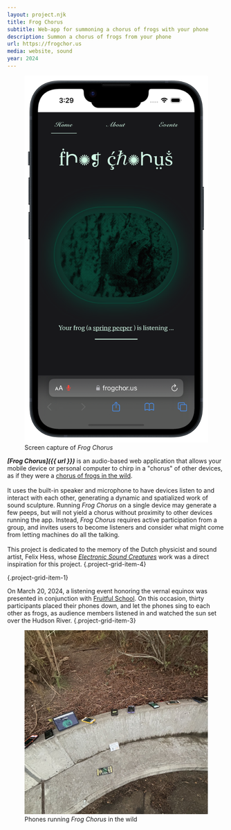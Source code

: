 ```yaml
---
layout: project.njk
title: Frog Chorus
subtitle: Web-app for summoning a chorus of frogs with your phone
description: Summon a chorus of frogs from your phone
url: https://frogchor.us
media: website, sound
year: 2024
---
```


<figure class="project-grid-item-2">
  <img src="/public/frog-chorus-model.png" alt="screen capture of frog chorus app">
  <figcaption>Screen capture of <em>Frog Chorus</em></figcaption>
</figure>

<!-- <figure class="figure-medium">
  <img src="/public/iphone-background-cropped.png" alt="background image showing an iphone device">
  <figcaption>Screen capture of <em>Frog Chorus</em></figcaption>
</figure> -->

_**[Frog Chorus]({{ url }})**_ is an audio-based web application that allows your mobile device or personal computer to chirp in a "chorus" of other devices, as if they were a [chorus of frogs in the wild](https://www.youtube.com/watch?v=aPAchkz76c8).
\
\
It uses the built-in speaker and microphone to have devices listen to and interact with each other, generating a dynamic and spatialized work of sound sculpture. Running _Frog Chorus_ on a single device may generate a few peeps, but will not yield a chorus without proximity to other devices running the app. Instead, _Frog Chorus_ requires active participation from a group, and invites users to become listeners and consider what might come from letting machines do all the talking.
\
\
This project is dedicated to the memory of the Dutch physicist and sound artist, Felix Hess, whose _[Electronic Sound Creatures](https://isea-archives.siggraph.org/art-events/electronic-sound-creatures-by-felix-hess/)_ work was a direct inspiration for this project.
{.project-grid-item-4}

{.project-grid-item-1}

On March 20, 2024, a listening event honoring the vernal equinox was presented in conjunction with [Fruitful School](https://fruitful.school/blog/2024-03-13.html). On this occasion, thirty participants placed their phones down, and let the phones sing to each other as frogs, as audience members listened in and watched the sun set over the Hudson River.
{.project-grid-item-3}

<figure class="project-grid-item-2">
  <img src="/public/frog-chorus-2024.jpeg" alt="phones running Frog Chorus">
  <figcaption>Phones running <em>Frog Chorus</em> in the wild</figcaption>
</figure>
